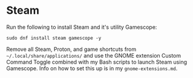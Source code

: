 # Steam

Run the following to install Steam and it's utility Gamescope:

```
sudo dnf install steam gamescope -y
```

Remove all Steam, Proton, and game shortcuts from `~/.local/share/applications/` and use the GNOME extension Custom Command Toggle combined with my Bash scripts to launch Steam using Gamescope. Info on how to set this up is in my `gnome-extensions.md`.
